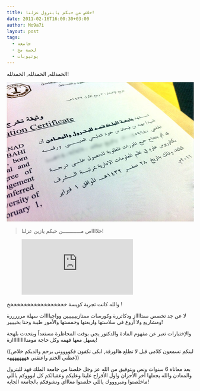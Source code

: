 ```yaml
---
title: خلاص من حبكم يابترول عزلنا!
date: 2011-02-16T16:00:30+03:00
author: Mo9a7i
layout: post
tags:
  - جامعة
  - لحسة مخ
  - يوتيوبات
---
```

الحمدلله, الحمدلله, الحمدلله!

![ورقة طلاقي من الجامعة](/assets/files/Grad.jpg)
> خلااااص مــــــــــــن حبكم يازين عزلنا!

<figure class="video_container">
  <iframe src="https://www.youtube.com/embed/e-pdgNDLQ1I" frameborder="0" allow="accelerometer; autoplay; clipboard-write; encrypted-media; gyroscope; picture-in-picture" allowfullscreen></iframe>
</figure>

والله كانت تجربة كويسة خخخخخخخخخخخخخخخخخخ !

لا عن جد تخصص ممتااااز ودكاتررة وكورسات ممتازييييييين وواجباااات سهلة مرررررة ومشاريع ولا أروع في سلاستها واربعتها وخمستها والأمور طيبة وحنا بخيييير!

والإختبارات تعبر عن مفهوم المادة والدكتور يجي بوقت المحاظرة مستعداً ويتحدث بلهجة يسهل معها فهمه وكل حاجة مومتاااااااااازة!

((ليتكم تسمعون كلامي قبل لا تطلع هالورقة, ابكي تكفون فكووووني يرحم والديكم خلاص عطني الختم واعتقني ههههههههه))

بعد معاناة 6 سنوات ونص وبتوفيق من الله عز وجل خلصنا من جامعة الملك فهد للبترول والمعادن والله يجعلها آخر الأحزان واول الأفراح علينا وعليكم وعقبالكم كل ابوووكم ياللي ماخلصتوا ومبروووك ياللي خلصتوا معاااي ونشوفكم بالجامعة الجاية!
